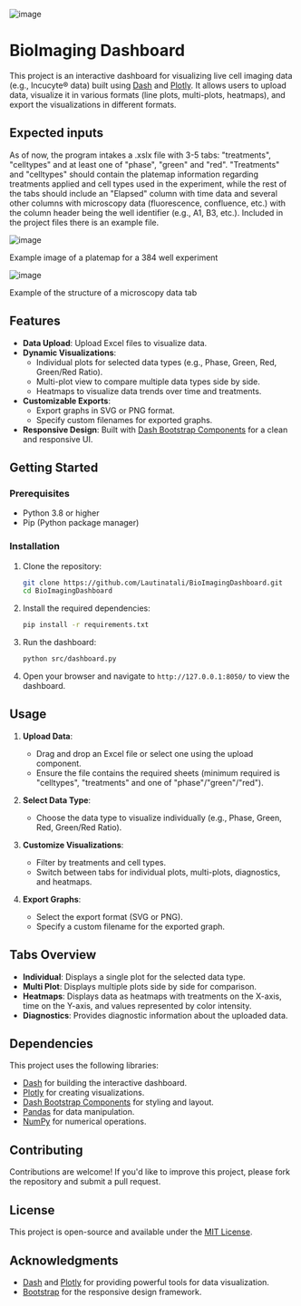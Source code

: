 ![image](https://github.com/user-attachments/assets/59ac5a78-8272-4a01-bd71-064c900702a3)

# BioImaging Dashboard

This project is an interactive dashboard for visualizing live cell imaging data (e.g., Incucyte® data) built using [Dash](https://dash.plotly.com/) and [Plotly](https://plotly.com/). It allows users to upload data, visualize it in various formats (line plots, multi-plots, heatmaps), and export the visualizations in different formats.

## Expected inputs
As of now, the program intakes a .xslx file with 3-5 tabs: "treatments", "celltypes" and at least one of "phase", "green" and "red". "Treatments" and "celltypes" should contain the platemap information regarding treatments applied and cell types used in the experiment, while the rest of the tabs should include an "Elapsed" column with time data and several other columns with microscopy data (fluorescence, confluence, etc.) with the column header being the well identifier (e.g., A1, B3, etc.). Included in the project files there is an example file. 

![image](https://github.com/user-attachments/assets/0dfed565-b6a5-4853-b139-78a836b7aaf6)

Example image of a platemap for a 384 well experiment

![image](https://github.com/user-attachments/assets/63de8a31-5316-426f-87cb-b761467e43c1)


Example of the structure of a microscopy data tab


## Features

- **Data Upload**: Upload Excel files to visualize data.
- **Dynamic Visualizations**:
  - Individual plots for selected data types (e.g., Phase, Green, Red, Green/Red Ratio).
  - Multi-plot view to compare multiple data types side by side.
  - Heatmaps to visualize data trends over time and treatments.
- **Customizable Exports**:
  - Export graphs in SVG or PNG format.
  - Specify custom filenames for exported graphs.
- **Responsive Design**: Built with [Dash Bootstrap Components](https://dash-bootstrap-components.opensource.faculty.ai/) for a clean and responsive UI.

## Getting Started

### Prerequisites

- Python 3.8 or higher
- Pip (Python package manager)

### Installation

1. Clone the repository:
   ```bash
   git clone https://github.com/Lautinatali/BioImagingDashboard.git
   cd BioImagingDashboard
   ```

2. Install the required dependencies:
   ```bash
   pip install -r requirements.txt
   ```

3. Run the dashboard:
   ```bash
   python src/dashboard.py
   ```

4. Open your browser and navigate to `http://127.0.0.1:8050/` to view the dashboard.

## Usage

1. **Upload Data**:
   - Drag and drop an Excel file or select one using the upload component.
   - Ensure the file contains the required sheets (minimum required is "celltypes", "treatments" and one of "phase"/"green"/"red").

2. **Select Data Type**:
   - Choose the data type to visualize individually (e.g., Phase, Green, Red, Green/Red Ratio).

3. **Customize Visualizations**:
   - Filter by treatments and cell types.
   - Switch between tabs for individual plots, multi-plots, diagnostics, and heatmaps.

4. **Export Graphs**:
   - Select the export format (SVG or PNG).
   - Specify a custom filename for the exported graph.

## Tabs Overview

- **Individual**: Displays a single plot for the selected data type.
- **Multi Plot**: Displays multiple plots side by side for comparison.
- **Heatmaps**: Displays data as heatmaps with treatments on the X-axis, time on the Y-axis, and values represented by color intensity.
- **Diagnostics**: Provides diagnostic information about the uploaded data.

## Dependencies

This project uses the following libraries:
- [Dash](https://dash.plotly.com/) for building the interactive dashboard.
- [Plotly](https://plotly.com/) for creating visualizations.
- [Dash Bootstrap Components](https://dash-bootstrap-components.opensource.faculty.ai/) for styling and layout.
- [Pandas](https://pandas.pydata.org/) for data manipulation.
- [NumPy](https://numpy.org/) for numerical operations.

## Contributing

Contributions are welcome! If you'd like to improve this project, please fork the repository and submit a pull request.

## License

This project is open-source and available under the [MIT License](LICENSE).

## Acknowledgments

- [Dash](https://dash.plotly.com/) and [Plotly](https://plotly.com/) for providing powerful tools for data visualization.
- [Bootstrap](https://getbootstrap.com/) for the responsive design framework.
